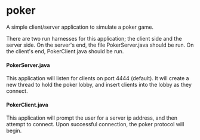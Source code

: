 # poker
A simple client/server application to simulate a poker game.

There are two run harnesses for this application; the client side and the server side.
On the server's end, the file PokerServer.java should be run. On the client's end, PokerClient.java should be run.

#### PokerServer.java
This application will listen for clients on port 4444 (default). It will create a new thread to hold the poker lobby, and insert clients into the lobby as they connect.

#### PokerClient.java
This application will prompt the user for a server ip address, and then attempt to connect. Upon successful connection, the poker protocol will begin.
